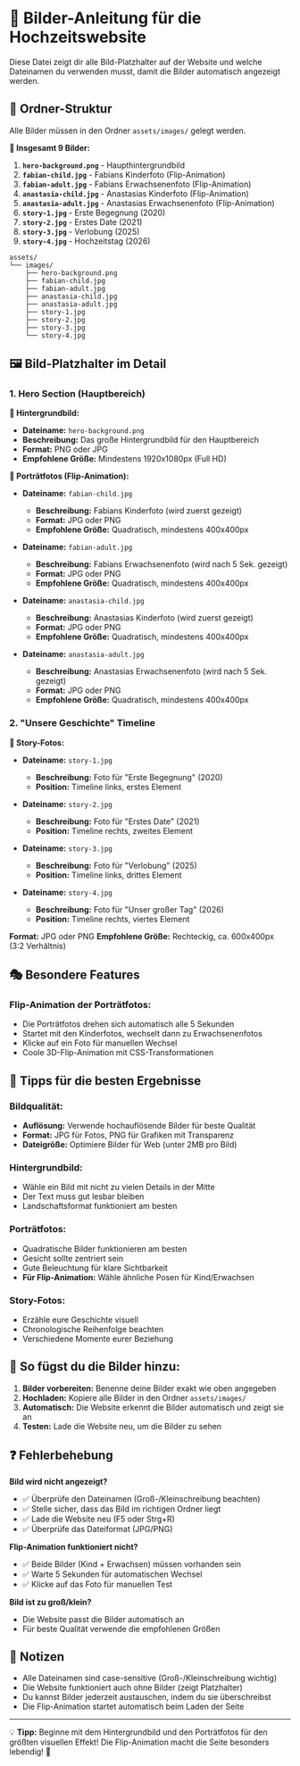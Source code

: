 # 📸 Bilder-Anleitung für die Hochzeitswebsite

Diese Datei zeigt dir alle Bild-Platzhalter auf der Website und welche Dateinamen du verwenden musst, damit die Bilder automatisch angezeigt werden.

## 📁 Ordner-Struktur
Alle Bilder müssen in den Ordner `assets/images/` gelegt werden.

**🎯 Insgesamt 9 Bilder:**

1. **`hero-background.png`** - Haupthintergrundbild
2. **`fabian-child.jpg`** - Fabians Kinderfoto (Flip-Animation)
3. **`fabian-adult.jpg`** - Fabians Erwachsenenfoto (Flip-Animation)
4. **`anastasia-child.jpg`** - Anastasias Kinderfoto (Flip-Animation)
5. **`anastasia-adult.jpg`** - Anastasias Erwachsenenfoto (Flip-Animation)
6. **`story-1.jpg`** - Erste Begegnung (2020)
7. **`story-2.jpg`** - Erstes Date (2021) 
8. **`story-3.jpg`** - Verlobung (2025)
9. **`story-4.jpg`** - Hochzeitstag (2026)

```
assets/
└── images/
    ├── hero-background.png
    ├── fabian-child.jpg
    ├── fabian-adult.jpg
    ├── anastasia-child.jpg
    ├── anastasia-adult.jpg
    ├── story-1.jpg
    ├── story-2.jpg
    ├── story-3.jpg
    └── story-4.jpg
```

## 🖼️ Bild-Platzhalter im Detail

### 1. Hero Section (Hauptbereich)
**📍 Hintergrundbild:**
- **Dateiname:** `hero-background.png`
- **Beschreibung:** Das große Hintergrundbild für den Hauptbereich
- **Format:** PNG oder JPG
- **Empfohlene Größe:** Mindestens 1920x1080px (Full HD)

**👤 Porträtfotos (Flip-Animation):**
- **Dateiname:** `fabian-child.jpg`
  - **Beschreibung:** Fabians Kinderfoto (wird zuerst gezeigt)
  - **Format:** JPG oder PNG
  - **Empfohlene Größe:** Quadratisch, mindestens 400x400px

- **Dateiname:** `fabian-adult.jpg`
  - **Beschreibung:** Fabians Erwachsenenfoto (wird nach 5 Sek. gezeigt)
  - **Format:** JPG oder PNG
  - **Empfohlene Größe:** Quadratisch, mindestens 400x400px

- **Dateiname:** `anastasia-child.jpg`
  - **Beschreibung:** Anastasias Kinderfoto (wird zuerst gezeigt)
  - **Format:** JPG oder PNG
  - **Empfohlene Größe:** Quadratisch, mindestens 400x400px

- **Dateiname:** `anastasia-adult.jpg`
  - **Beschreibung:** Anastasias Erwachsenenfoto (wird nach 5 Sek. gezeigt)
  - **Format:** JPG oder PNG
  - **Empfohlene Größe:** Quadratisch, mindestens 400x400px

### 2. "Unsere Geschichte" Timeline
**📖 Story-Fotos:**
- **Dateiname:** `story-1.jpg`
  - **Beschreibung:** Foto für "Erste Begegnung" (2020)
  - **Position:** Timeline links, erstes Element

- **Dateiname:** `story-2.jpg`
  - **Beschreibung:** Foto für "Erstes Date" (2021)
  - **Position:** Timeline rechts, zweites Element

- **Dateiname:** `story-3.jpg`
  - **Beschreibung:** Foto für "Verlobung" (2025)
  - **Position:** Timeline links, drittes Element

- **Dateiname:** `story-4.jpg`
  - **Beschreibung:** Foto für "Unser großer Tag" (2026)
  - **Position:** Timeline rechts, viertes Element

**Format:** JPG oder PNG
**Empfohlene Größe:** Rechteckig, ca. 600x400px (3:2 Verhältnis)

## 🎭 Besondere Features

### Flip-Animation der Porträtfotos:
- Die Porträtfotos drehen sich automatisch alle 5 Sekunden
- Startet mit den Kinderfotos, wechselt dann zu Erwachsenenfotos
- Klicke auf ein Foto für manuellen Wechsel
- Coole 3D-Flip-Animation mit CSS-Transformationen

## 🎨 Tipps für die besten Ergebnisse

### Bildqualität:
- **Auflösung:** Verwende hochauflösende Bilder für beste Qualität
- **Format:** JPG für Fotos, PNG für Grafiken mit Transparenz
- **Dateigröße:** Optimiere Bilder für Web (unter 2MB pro Bild)

### Hintergrundbild:
- Wähle ein Bild mit nicht zu vielen Details in der Mitte
- Der Text muss gut lesbar bleiben
- Landschaftsformat funktioniert am besten

### Porträtfotos:
- Quadratische Bilder funktionieren am besten
- Gesicht sollte zentriert sein
- Gute Beleuchtung für klare Sichtbarkeit
- **Für Flip-Animation:** Wähle ähnliche Posen für Kind/Erwachsen

### Story-Fotos:
- Erzähle eure Geschichte visuell
- Chronologische Reihenfolge beachten
- Verschiedene Momente eurer Beziehung

## 🚀 So fügst du die Bilder hinzu:

1. **Bilder vorbereiten:** Benenne deine Bilder exakt wie oben angegeben
2. **Hochladen:** Kopiere alle Bilder in den Ordner `assets/images/`
3. **Automatisch:** Die Website erkennt die Bilder automatisch und zeigt sie an
4. **Testen:** Lade die Website neu, um die Bilder zu sehen

## ❓ Fehlerbehebung

**Bild wird nicht angezeigt?**
- ✅ Überprüfe den Dateinamen (Groß-/Kleinschreibung beachten)
- ✅ Stelle sicher, dass das Bild im richtigen Ordner liegt
- ✅ Lade die Website neu (F5 oder Strg+R)
- ✅ Überprüfe das Dateiformat (JPG/PNG)

**Flip-Animation funktioniert nicht?**
- ✅ Beide Bilder (Kind + Erwachsen) müssen vorhanden sein
- ✅ Warte 5 Sekunden für automatischen Wechsel
- ✅ Klicke auf das Foto für manuellen Test

**Bild ist zu groß/klein?**
- Die Website passt die Bilder automatisch an
- Für beste Qualität verwende die empfohlenen Größen

## 📝 Notizen
- Alle Dateinamen sind case-sensitive (Groß-/Kleinschreibung wichtig)
- Die Website funktioniert auch ohne Bilder (zeigt Platzhalter)
- Du kannst Bilder jederzeit austauschen, indem du sie überschreibst
- Die Flip-Animation startet automatisch beim Laden der Seite

---
💡 **Tipp:** Beginne mit dem Hintergrundbild und den Porträtfotos für den größten visuellen Effekt! Die Flip-Animation macht die Seite besonders lebendig! 🎪